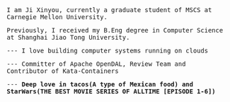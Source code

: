 <kbd>I am Ji Xinyou, currently a graduate student of MSCS at Carnegie Mellon University.</kbd>

<kbd>Previously, I received my B.Eng degree in Computer Science at Shanghai Jiao Tong University.</kbd>

<kbd>--- I love building computer systems running on clouds</kbd>

<kbd>--- Committer of Apache OpenDAL, Review Team and Contributor of Kata-Containers</kbd>

<kbd>--- **Deep love in tacos(A type of Mexican food) and StarWars(THE BEST MOVIE SERIES OF ALLTIME [EPISODE 1-6])**</kbd>
